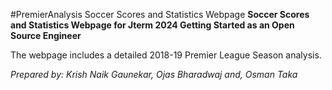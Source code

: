 #PremierAnalysis Soccer Scores and Statistics Webpage
**Soccer Scores and Statistics Webpage for Jterm 2024 Getting Started as an Open Source Engineer**

The webpage includes a detailed 2018-19 Premier League Season analysis. 

*Prepared by: Krish Naik Gaunekar, Ojas Bharadwaj and, Osman Taka*
